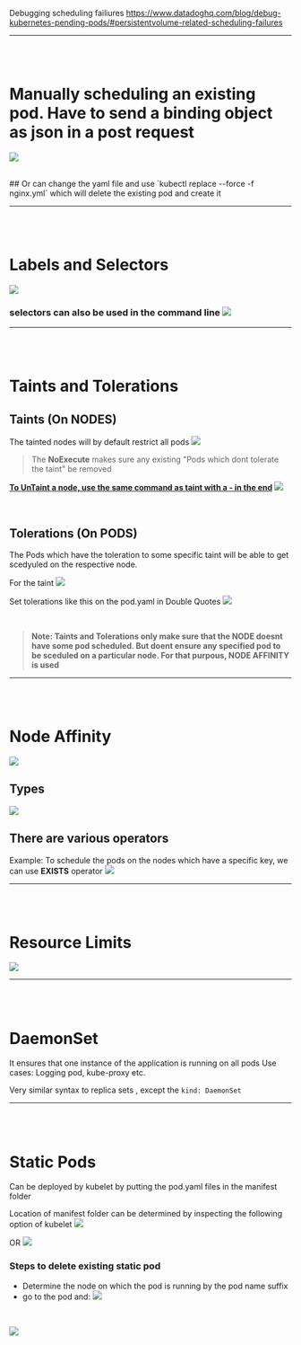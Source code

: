 
Debugging scheduling failiures
https://www.datadoghq.com/blog/debug-kubernetes-pending-pods/#persistentvolume-related-scheduling-failures

---
<br/>
<br/>

# Manually scheduling an existing pod. Have to send a binding object as json in a post request

![](Images/Pasted%20image%2020230203010046.png)

<br/>
## Or can change the yaml file and use `kubectl replace --force -f nginx.yml` which will delete the existing pod and create it

---
<br/>
<br/>

# Labels and Selectors

![](Images/Pasted%20image%2020230204171726.png)

### selectors can also be used in the command line ![](Images/Pasted%20image%2020230204171821.png)


---
<br/>
<br/>


# Taints and Tolerations

## Taints (On NODES)
The tainted nodes will by default restrict all pods 
![](Images/Pasted%20image%2020230211231513.png)
> The **NoExecute** makes sure any existing "Pods which dont tolerate the taint" be removed

**<u>**To UnTaint a node, use the same command as taint with a - in the end**</u>**
![](Images/Pasted%20image%2020230211233918.png)



<br/>

## Tolerations (On PODS)
The Pods which have the toleration to some specific taint will be able to get scedyuled on the respective node.

For the taint ![](Images/Pasted%20image%2020230211232237.png)

Set tolerations like this on the pod.yaml in Double Quotes ![](Images/Pasted%20image%2020230211232335.png)

<br/>

> **Note: Taints and Tolerations only make sure that the NODE doesnt have some pod scheduled. But doent ensure any specified pod to be sceduled on a particular node. For that purpous, NODE AFFINITY is used**




---
<br/>
<br/>



# Node Affinity



![](Images/Pasted%20image%2020230211235159.png)


## Types
![](Images/Pasted%20image%2020230211235140.png)


## There are various operators

Example: To schedule the pods on the nodes which have a specific key, we can use **EXISTS** operator ![](Images/Pasted%20image%2020230212020332.png)




---
<br/>
<br/>



# Resource Limits

![](Images/Pasted%20image%2020230212022302.png)






---
<br/>
<br/>






# DaemonSet
It ensures that one instance of the application is running on all pods
Use cases: Logging pod, kube-proxy etc.

Very similar syntax to replica sets , except the `kind: DaemonSet`


---
<br/>
<br/>




# Static Pods

Can be deployed by kubelet by putting the pod.yaml files in the manifest folder

Location of manifest folder can be determined by inspecting the following option of kubelet
![](Images/Pasted%20image%2020230212030136.png)

OR
![](Images/Pasted%20image%2020230212030159.png)

### Steps to delete existing static pod
- Determine the node on which the pod is running by the pod name suffix
- go to the pod and:
![](Images/Pasted%20image%2020230212031546.png)


<br/>

![](Images/Pasted%20image%2020230212030225.png)








